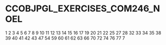 # CCOBJPGL_EXERCISES_COM246_NOEL


1
2
3
4
5
6
7
8
9
10
11
12
13
14
15
16
17
19
20
21
22
25
27
28
32
33
34
35
38
39
40
41
42
43
47
54
59
60
61
62
63
66
70
72
74
76
77
7
